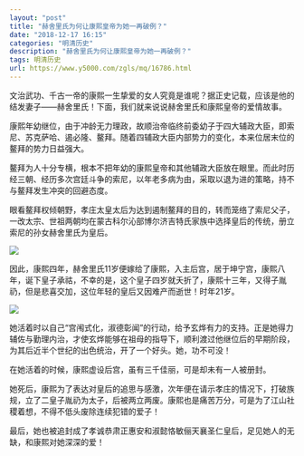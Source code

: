 ```yaml
---
layout: "post"
title: "赫舍里氏为何让康熙皇帝为她一再破例？"
date: "2018-12-17 16:15"
categories: "明清历史"
description: "赫舍里氏为何让康熙皇帝为她一再破例？"
tags: 明清历史
url: https://www.y5000.com/zgls/mq/16786.html
---
```






文治武功、千古一帝的康熙一生挚爱的女人究竟是谁呢？据正史记载，应该是他的结发妻子――赫舍里氏！下面，我们就来说说赫舍里氏和康熙皇帝的爱情故事。

康熙年幼继位，由于冲龄无力理政，故顺治帝临终前委幼子于四大辅政大臣，即索尼、苏克萨哈、遏必隆、鳌拜。随着四辅政大臣内部势力的变化，本来位居末位的鳌拜的势力日益强大。

鳌拜为人十分专横，根本不把年幼的康熙皇帝和其他辅政大臣放在眼里。而此时历经三朝、经历多次宫廷斗争的索尼，以年老多病为由，采取以退为进的策略，持不与鳌拜发生冲突的回避态度。

眼看鳌拜权倾朝野，孝庄太皇太后为达到遏制鳌拜的目的，转而笼络了索尼父子，一改太宗、世祖两朝均在蒙古科尔沁部博尔济吉特氏家族中选择皇后的传统，册立索尼的孙女赫舍里氏为皇后。

![](https://img.y5000.com/uploads/allimg/170313/140510A36-0.jpg)

因此，康熙四年，赫舍里氏11岁便嫁给了康熙，入主后宫，居于坤宁宫，康熙八年，诞下皇子承祜，不幸的是，这个皇子四岁就夭折了，康熙十三年，又得子胤礽，但是悲喜交加，这位年轻的皇后又因难产而逝世！时年21岁。

![](https://img.y5000.com/uploads/allimg/170313/1405106449-1.jpg)

她活着时以自己“宫闱式化，淑德彰闻”的行动，给予玄烨有力的支持。正是她得力辅佐与勤理内治，才使玄烨能够在祖母的指导下，顺利渡过他继位后的早期阶段，为其后近半个世纪的出色统治，开了一个好头。她，功不可没！

在她活着的时候，康熙虚设后宫，虽有三千佳丽，可是却未有一人被册封。

她死后，康熙为了表达对皇后的追思与感激，次年便在请示孝庄的情况下，打破族规，立了二皇子胤礽为太子，后被两立两废。康熙也是痛苦万分，可是为了江山社稷着想，不得不低头废除连续犯错的爱子！

最后，她也被追封成了孝诚恭肃正惠安和淑懿恪敏俪天襄圣仁皇后，足见她人的无缺，和康熙对她深深的爱！
